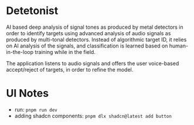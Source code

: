 # Detetonist

AI based deep analysis of signal tones as produced by metal detectors in order to identify targets using advanced analysis of audio signals as produced by multi-tonal detectors. Instead of algorithmic target ID, it relies on AI analysis of the signals, and classification is learned based on human-in-the-loop training while in the field.

The application listens to audio signals and offers the user voice-based accept/reject of targets, in order to refine the model.

# UI Notes

* run: `pnpm run dev`
* adding shadcn components:  `pnpm dlx shadcn@latest add button`
